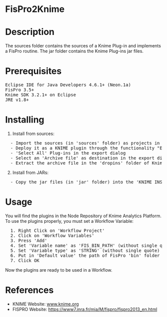 # FisPro2Knime

# Description
The sources folder contains the sources of a Knime Plug-in and implements a FisPro routine.
The jar folder contains the Knime Plug-ins jar files.

# Prerequisites
<pre>
Eclipse IDE for Java Developers 4.6.1+ (Neon.1a)
FisPro 3.5+
Knime SDK 3.2.1+ on Eclipse
JRE v1.8+
</pre>

# Installing
1. Install from sources:
<pre>
  - Import the sources (in 'sources' folder) as projects in Eclipse IDE
  - Deploy it as a KNIME plugin through the functionality "Export deployable plugins and fragments" in the Eclipse environment
  - 'Select All' Plug-ins in the export dialog
  - Select an 'Archive file' as destination in the export dialog
  - Extract the archive file in the 'dropins' folder of Knime Analytics Platform installation directory
</pre>

2. Install from JARs:
<pre>
  - Copy the jar files (in 'jar' folder) into the 'KNIME_INSTALLATION_FOLDER/dropins/plugins/'
</pre>

# Usage
You will find the plugins in the Node Repository of Knime Analytics Platform.
To use the plugins properly, you must set a Workflow Variable:
<pre>
  1. Right Click on 'Workflow Project'
  2. Click on 'Workflow Variables'
  3. Press 'Add'
  4. Set 'Variable name' as 'FIS_BIN_PATH' (without single quote)
  5. Set 'Variable type' as 'STRING' (without single quote)
  6. Put in 'Default value' the path of FisPro 'bin' folder
  7. Click OK
</pre>
Now the plugins are ready to be used in a Workflow.

# References
* KNIME Website: <a href="www.knime.org">www.knime.org</a>
* FISPRO Website: <a href="https://www7.inra.fr/mia/M/fispro/fispro2013_en.html">https://www7.inra.fr/mia/M/fispro/fispro2013_en.html</a>
